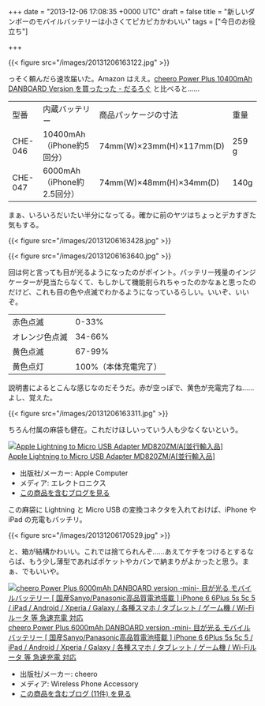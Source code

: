 
+++
date = "2013-12-06 17:08:35 +0000 UTC"
draft = false
title = "新しいダンボーのモバイルバッテリーは小さくてピカピカかわいい"
tags = ["今日のお役立ち"]

+++


{{< figure src="/images/20131206163122.jpg"  >}}

っそく頼んだら速攻届いた。Amazon はええ。<a href="https://blog.daruyanagi.jp/entry/2013/07/25/071956">cheero Power Plus 10400mAh DANBOARD Version を買ったった - だるろぐ</a> と比べると……

<table>
    <tbody><tr>
    <td>型番</td>
    <td>内蔵バッテリー</td>
    <td>商品パッケージの寸法</td>
    <td>重量	</td>
    </tr>
    <tr>
    <td>CHE-046</td>
    <td>10400mAh（iPhone約5回分）</td>
    <td>74mm(W)×23mm(H)×117mm(D)</td>
    <td>259 g</td>
    </tr>
    <tr>
    <td>CHE-047</td>
    <td>6000mAh（iPhone約2.5回分）</td>
    <td>74mm(W)×48mm(H)×34mm(D)</td>
    <td>140g</td>
    </tr>
</tbody></table>まぁ、いろいろだいたい半分になってる。確かに前のヤツはちょっとデカすぎた気もする。

{{< figure src="/images/20131206163428.jpg"  >}}

{{< figure src="/images/20131206163640.jpg"  >}}

回は何と言っても目が光るようになったのがポイント。バッテリー残量のインジケーターが見当たらなくて、もしかして機能削られちゃったのかなぁと思ったのだけど、これも目の色や点滅でわかるようになっているらしい。いいぞ、いいぞ。

<table>
    <tbody><tr>
    <td>赤色点滅</td>
    <td>0-33%</td>
    </tr>
    <tr>
    <td>オレンジ色点滅</td>
    <td>34-66%</td>
    </tr>
    <tr>
    <td>黄色点滅</td>
    <td>67-99%</td>
    </tr>
    <tr>
    <td>黄色点灯</td>
    <td>100%（本体充電完了）</td>
    </tr>
</tbody></table>説明書によるとこんな感じなのだそうだ。赤が空っぽで、黄色が充電完了ね……よし、覚えた。

{{< figure src="/images/20131206163311.jpg"  >}}

ちろん付属の麻袋も健在。これだけほしいっていう人も少なくないという。<div class="hatena-asin-detail"><a href="http://www.amazon.co.jp/exec/obidos/ASIN/B009T71BQM/bestylesnet-22/"><img src="http://ecx.images-amazon.com/images/I/113eJ30b4aL._SL160_.jpg" class="hatena-asin-detail-image" alt="Apple Lightning to Micro USB Adapter MD820ZM/A[並行輸入品]" title="Apple Lightning to Micro USB Adapter MD820ZM/A[並行輸入品]"/></a><div class="hatena-asin-detail-info"><a href="http://www.amazon.co.jp/exec/obidos/ASIN/B009T71BQM/bestylesnet-22/">Apple Lightning to Micro USB Adapter MD820ZM/A[並行輸入品]</a><ul><li><span class="hatena-asin-detail-label">出版社/メーカー:</span> Apple Computer</li><li><span class="hatena-asin-detail-label">メディア:</span> エレクトロニクス</li><li><a href="http://d.hatena.ne.jp/asin/B009T71BQM/bestylesnet-22" target="_blank">この商品を含むブログを見る</a></li></ul></div><div class="hatena-asin-detail-foot"></div></div>この麻袋に Lightning と Micro USB の変換コネクタを入れておけば、iPhone や iPad の充電もバッチリ。

{{< figure src="/images/20131206170529.jpg"  >}}

と、箱が結構かわいい。これでは捨てられんぞ……あえてケチをつけるとするならば、もう少し薄型であればポケットやカバンで納まりがよかったと思う。まぁ、でもいいや。<div class="hatena-asin-detail"><a href="http://www.amazon.co.jp/exec/obidos/ASIN/B00G8I2BU0/bestylesnet-22/"><img src="https://images-fe.ssl-images-amazon.com/images/I/31S6Hgm44OL._SL160_.jpg" class="hatena-asin-detail-image" alt="cheero Power Plus 6000mAh DANBOARD version -mini- 目が光る モバイルバッテリー [ 国産Sanyo/Panasonic高品質電池搭載 ] iPhone 6 6Plus 5s 5c 5 / iPad / Android / Xperia / Galaxy / 各種スマホ / タブレット / ゲーム機 / Wi-Fiルータ 等 急速充電 対応" title="cheero Power Plus 6000mAh DANBOARD version -mini- 目が光る モバイルバッテリー [ 国産Sanyo/Panasonic高品質電池搭載 ] iPhone 6 6Plus 5s 5c 5 / iPad / Android / Xperia / Galaxy / 各種スマホ / タブレット / ゲーム機 / Wi-Fiルータ 等 急速充電 対応"/></a><div class="hatena-asin-detail-info"><a href="http://www.amazon.co.jp/exec/obidos/ASIN/B00G8I2BU0/bestylesnet-22/">cheero Power Plus 6000mAh DANBOARD version -mini- 目が光る モバイルバッテリー [ 国産Sanyo/Panasonic高品質電池搭載 ] iPhone 6 6Plus 5s 5c 5 / iPad / Android / Xperia / Galaxy / 各種スマホ / タブレット / ゲーム機 / Wi-Fiルータ 等 急速充電 対応</a><ul><li><span class="hatena-asin-detail-label">出版社/メーカー:</span> cheero</li><li><span class="hatena-asin-detail-label">メディア:</span> Wireless Phone Accessory</li><li><a href="http://d.hatena.ne.jp/asin/B00G8I2BU0/bestylesnet-22" target="_blank">この商品を含むブログ (11件) を見る</a></li></ul></div><div class="hatena-asin-detail-foot"></div></div>



